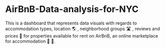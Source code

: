 # AirBnB-Data-analysis-for-NYC
This is a dashboard that represents data visuals with regards to accommodation types, location 🌎 , neighborhood groups 🛣 , reviews and prices 💸 for properties available for rent on AirBnB, an online marketplace for accommodation 🏡 🏨.
